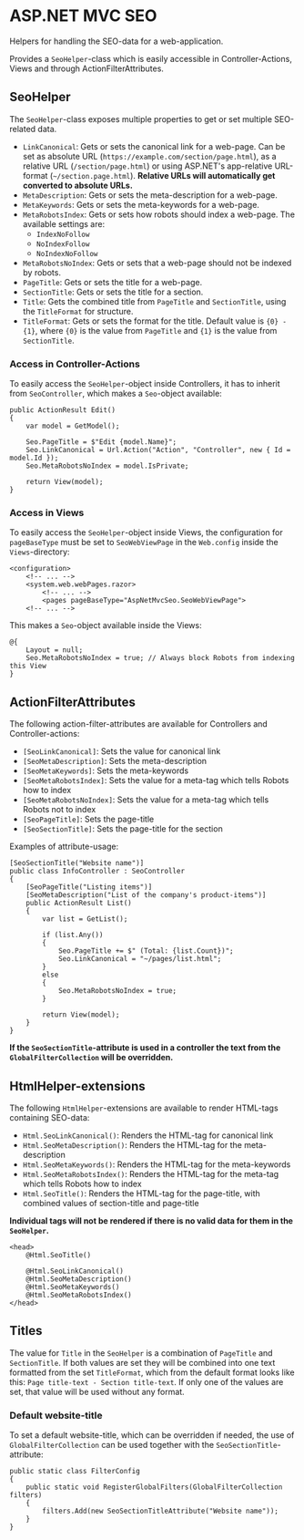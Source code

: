 # ASP.NET MVC SEO

Helpers for handling the SEO-data for a web-application.

Provides a `SeoHelper`-class which is easily accessible in Controller-Actions, Views and through ActionFilterAttributes.

## SeoHelper

The `SeoHelper`-class exposes multiple properties to get or set multiple SEO-related data.

- `LinkCanonical`: Gets or sets the canonical link for a web-page. Can be set as absolute URL (`https://example.com/section/page.html`), 
as a relative URL (`/section/page.html`) or using ASP.NET's app-relative URL-format (`~/section.page.html`).
**Relative URLs will automatically get converted to absolute URLs.**
- `MetaDescription`: Gets or sets the meta-description for a web-page.
- `MetaKeywords`: Gets or sets the meta-keywords for a web-page.
- `MetaRobotsIndex`: Gets or sets how robots should index a web-page. The available settings are:
  - `IndexNoFollow`
  - `NoIndexFollow`
  - `NoIndexNoFollow`
- `MetaRobotsNoIndex`: Gets or sets that a web-page should not be indexed by robots.
- `PageTitle`: Gets or sets the title for a web-page.
- `SectionTitle`: Gets or sets the title for a section.
- `Title`: Gets the combined title from `PageTitle` and `SectionTitle`, using the `TitleFormat` for structure.
- `TitleFormat`: Gets or sets the format for the title. Default value is `{0} - {1}`,
where `{0}` is the value from `PageTitle` and `{1}` is the value from `SectionTitle`.

### Access in Controller-Actions

To easily access the `SeoHelper`-object inside Controllers, it has to inherit from `SeoController`, which makes a `Seo`-object available:

```
public ActionResult Edit()
{
    var model = GetModel();
    
    Seo.PageTitle = $"Edit {model.Name}";
    Seo.LinkCanonical = Url.Action("Action", "Controller", new { Id = model.Id });
    Seo.MetaRobotsNoIndex = model.IsPrivate;
    
    return View(model);
}
```

### Access in Views

To easily access the `SeoHelper`-object inside Views, the configuration for `pageBaseType` must be set to `SeoWebViewPage` in the `Web.config`
inside the `Views`-directory:

```
<configuration>
    <!-- ... -->
    <system.web.webPages.razor>
        <!-- ... -->
        <pages pageBaseType="AspNetMvcSeo.SeoWebViewPage">
    <!-- ... -->
```

This makes a `Seo`-object available inside the Views:

```
@{
    Layout = null;
    Seo.MetaRobotsNoIndex = true; // Always block Robots from indexing this View
}
```

## ActionFilterAttributes

The following action-filter-attributes are available for Controllers and Controller-actions:

- `[SeoLinkCanonical]`: Sets the value for canonical link
- `[SeoMetaDescription]`: Sets the meta-description
- `[SeoMetaKeywords]`: Sets the meta-keywords
- `[SeoMetaRobotsIndex]`: Sets the value for a meta-tag which tells Robots how to index
- `[SeoMetaRobotsNoIndex]`: Sets the value for a meta-tag which tells Robots not to index
- `[SeoPageTitle]`: Sets the page-title
- `[SeoSectionTitle]`: Sets the page-title for the section

Examples of attribute-usage:

```
[SeoSectionTitle("Website name")]
public class InfoController : SeoController
{
    [SeoPageTitle("Listing items")]
    [SeoMetaDescription("List of the company's product-items")]
    public ActionResult List()
    {
        var list = GetList();
        
        if (list.Any())
        {
            Seo.PageTitle += $" (Total: {list.Count})";
            Seo.LinkCanonical = "~/pages/list.html";
        }
        else
        {
            Seo.MetaRobotsNoIndex = true;
        }

        return View(model);
    }
}
```

**If the `SeoSectionTitle`-attribute is used in a controller the text from the `GlobalFilterCollection` will be overridden.**

## HtmlHelper-extensions

The following `HtmlHelper`-extensions are available to render HTML-tags containing SEO-data:

- `Html.SeoLinkCanonical()`: Renders the HTML-tag for canonical link
- `Html.SeoMetaDescription()`: Renders the HTML-tag for the meta-description
- `Html.SeoMetaKeywords()`: Renders the HTML-tag for the meta-keywords
- `Html.SeoMetaRobotsIndex()`: Renders the HTML-tag for the meta-tag which tells Robots how to index
- `Html.SeoTitle()`: Renders the HTML-tag for the page-title, with combined values of section-title and page-title

**Individual tags will not be rendered if there is no valid data for them in the `SeoHelper`.**

```
<head>
    @Html.SeoTitle()
    
    @Html.SeoLinkCanonical()
    @Html.SeoMetaDescription()
    @Html.SeoMetaKeywords()
    @Html.SeoMetaRobotsIndex()
</head>
```

## Titles

The value for `Title` in the `SeoHelper` is a combination of `PageTitle` and `SectionTitle`. If both values are set they will be combined into one text
formatted from the set `TitleFormat`, which from the default format looks like this: `Page title-text - Section title-text`.
If only one of the values are set, that value will be used without any format.

### Default website-title

To set a default website-title, which can be overridden if needed, the use of `GlobalFilterCollection` can be used together with the `SeoSectionTitle`-attribute:

```
public static class FilterConfig
{
    public static void RegisterGlobalFilters(GlobalFilterCollection filters)
    {
        filters.Add(new SeoSectionTitleAttribute("Website name"));
    }
}
```